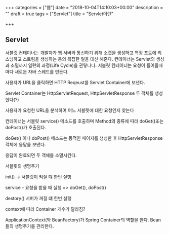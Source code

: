 +++
categories = ["웹"]
date = "2018-10-04T14:10:03+00:00"
description = ""
draft = true
tags = ["Servlet"]
title = "Servlet이란"

+++
## Servlet

  서블릿 컨테이너는 개발자가 웹 서버와 통신하기 위해 소켓을 생성하고 특정 포트에 리스닝하고 스트림을 생성하는 등의 복잡한 일을 대신 해준다. 컨테이너는 Servlet의 생성과 소멸까지 일련의 과정(Life Cycle)을 관맇나다. 서블릿 컨테이너는 요청이 들어올때 마다 새로운 자바 스레드를 만든다.

사용자가 URL을 클릭하면 HTTP Reqeust를 Servlet Container에 보낸다.

Servlet Container는 HttpServletRequest, HttpServletResponse 두 객체를 생성한다(?)

사용자가 요청한 URL을 분석하여 어느 서블릿에 대한 요청인지 찾는다

컨테이너는 서블릿 service() 메소드를 호출하며 Method의 종류에 따라 doGet()또는 doPost()가 호출된다.

doGet() 이나 doPost() 메소드는 동적인 페이지를 생성한 후 HttpServletResponse 객체에 응답을 보낸다.

응답이 완료되면 두 객체를 소멸시킨다.

서블릿의 생명주기

init() -> 서블릿이 켜질 떄 한번 실행

service - 요청을 받을 때 실행 => doGet(), doPost()

destory() 서버가 꺼질 떄 한번 실행 

context에 따라 Container 개수가 달라짐?

ApplicationContext(와 BeanFactory)가 Spring Container의 역할을 한다. Bean들의 생명주기를 관리한다.
